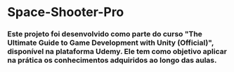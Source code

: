 # Space-Shooter-Pro
### Este projeto foi desenvolvido como parte do curso "The Ultimate Guide to Game Development with Unity (Official)", disponível na plataforma Udemy. Ele tem como objetivo aplicar na prática os conhecimentos adquiridos ao longo das aulas. 
